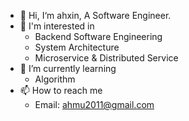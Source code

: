 - 👋 Hi, I‘m ahxin, A Software Engineer.
- 👀 I'm interested in
  - Backend Software Engineering
  - System Architecture
  - Microservice & Distributed Service
- 🌱 I’m currently learning
  - Algorithm
- 📫 How to reach me
  - Email: ahmu2011@gmail.com
<!--
**ahxinin/ahxinin** is a ✨ _special_ ✨ repository because its `README.md` (this file) appears on your GitHub profile.

Here are some ideas to get you started:

- 🔭 I’m currently working on ...
- 🌱 I’m currently learning ...
- 👯 I’m looking to collaborate on ...
- 🤔 I’m looking for help with ...
- 💬 Ask me about ...
- 📫 How to reach me: ...
- 😄 Pronouns: ...
- ⚡ Fun fact: ...
-->
